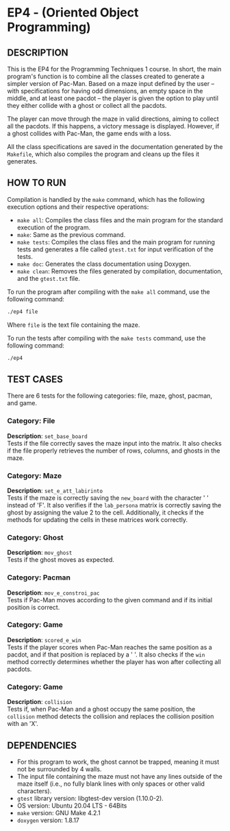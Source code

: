 # EP4 - (Oriented Object Programming)

## DESCRIPTION
This is the EP4 for the Programming Techniques 1 course. In short, the main program's function is to combine all the classes created to generate a simpler version of Pac-Man. Based on a maze input defined by the user – with specifications for having odd dimensions, an empty space in the middle, and at least one pacdot – the player is given the option to play until they either collide with a ghost or collect all the pacdots.

The player can move through the maze in valid directions, aiming to collect all the pacdots. If this happens, a victory message is displayed. However, if a ghost collides with Pac-Man, the game ends with a loss.

All the class specifications are saved in the documentation generated by the `Makefile`, which also compiles the program and cleans up the files it generates.

## HOW TO RUN
Compilation is handled by the `make` command, which has the following execution options and their respective operations:

- `make all`: Compiles the class files and the main program for the standard execution of the program.
- `make`: Same as the previous command.
- `make tests`: Compiles the class files and the main program for running tests and generates a file called `gtest.txt` for input verification of the tests.
- `make doc`: Generates the class documentation using Doxygen.
- `make clean`: Removes the files generated by compilation, documentation, and the `gtest.txt` file.

To run the program after compiling with the `make all` command, use the following command:
```bash
./ep4 file
```
Where `file` is the text file containing the maze.

To run the tests after compiling with the `make tests` command, use the following command:
```bash
./ep4
```

## TEST CASES
There are 6 tests for the following categories: file, maze, ghost, pacman, and game.

### Category: File
**Description**: `set_base_board`  
Tests if the file correctly saves the maze input into the matrix. It also checks if the file properly retrieves the number of rows, columns, and ghosts in the maze.

### Category: Maze
**Description**: `set_e_att_labirinto`  
Tests if the maze is correctly saving the `new_board` with the character ' ' instead of 'F'. It also verifies if the `lab_persona` matrix is correctly saving the ghost by assigning the value 2 to the cell. Additionally, it checks if the methods for updating the cells in these matrices work correctly.

### Category: Ghost
**Description**: `mov_ghost`  
Tests if the ghost moves as expected.

### Category: Pacman
**Description**: `mov_e_constroi_pac`  
Tests if Pac-Man moves according to the given command and if its initial position is correct.

### Category: Game
**Description**: `scored_e_win`  
Tests if the player scores when Pac-Man reaches the same position as a pacdot, and if that position is replaced by a ' '. It also checks if the `win` method correctly determines whether the player has won after collecting all pacdots.

### Category: Game
**Description**: `collision`  
Tests if, when Pac-Man and a ghost occupy the same position, the `collision` method detects the collision and replaces the collision position with an 'X'.

## DEPENDENCIES
- For this program to work, the ghost cannot be trapped, meaning it must not be surrounded by 4 walls.
- The input file containing the maze must not have any lines outside of the maze itself (i.e., no fully blank lines with only spaces or other valid characters).
- `gtest` library version: libgtest-dev version (1.10.0-2).
- OS version: Ubuntu 20.04 LTS - 64Bits
- `make` version: GNU Make 4.2.1
- `doxygen` version: 1.8.17